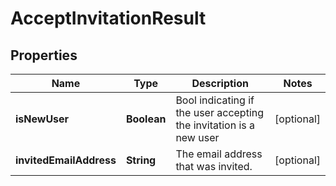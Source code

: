 
# AcceptInvitationResult

## Properties
Name | Type | Description | Notes
------------ | ------------- | ------------- | -------------
**isNewUser** | **Boolean** | Bool indicating if the user accepting the invitation is a new user |  [optional]
**invitedEmailAddress** | **String** | The email address that was invited. |  [optional]



